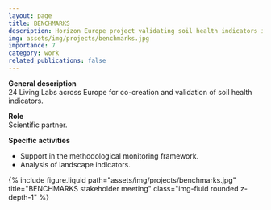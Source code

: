 ```yaml
---
layout: page
title: BENCHMARKS
description: Horizon Europe project validating soil health indicators in Living Labs.
img: assets/img/projects/benchmarks.jpg
importance: 7
category: work
related_publications: false
---
```


**General description**  
24 Living Labs across Europe for co-creation and validation of soil health indicators.

**Role**  
Scientific partner.

**Specific activities**

- Support in the methodological monitoring framework.
- Analysis of landscape indicators.

<div class="row">
  <div class="col-sm mt-3 mt-md-0">
    {% include figure.liquid path="assets/img/projects/benchmarks.jpg" title="BENCHMARKS stakeholder meeting" class="img-fluid rounded z-depth-1" %}
  </div>
</div>
